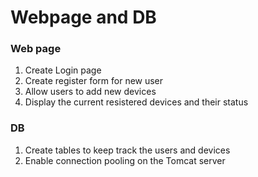 # Webpage and DB
### Web page
1. Create Login page
2. Create register form for new user
3. Allow users to add new devices
4. Display the current resistered devices and their status

### DB
1. Create tables to keep track the users and devices
2. Enable connection pooling on the Tomcat server
